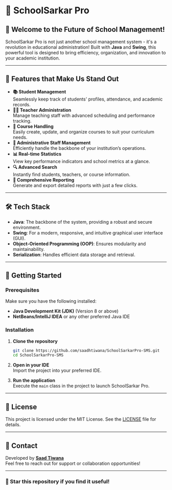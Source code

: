 # 🏫 SchoolSarkar Pro

## 🚀 Welcome to the Future of School Management!

SchoolSarkar Pro is not just another school management system - it's a revolution in educational administration! Built with **Java** and **Swing**, this powerful tool is designed to bring efficiency, organization, and innovation to your academic institution.

---

## 🌟 Features that Make Us Stand Out

- **📚 Student Management**  
  Seamlessly keep track of students' profiles, attendance, and academic records.  
- **👨‍🏫 Teacher Administration**  
  Manage teaching staff with advanced scheduling and performance tracking.  
- **📅 Course Handling**  
  Easily create, update, and organize courses to suit your curriculum needs.  
- **👥 Administrative Staff Management**  
  Efficiently handle the backbone of your institution’s operations.  
- **📊 Real-time Statistics**  
  View key performance indicators and school metrics at a glance.  
- **🔍 Advanced Search**  
  Instantly find students, teachers, or course information.  
- **📝 Comprehensive Reporting**  
  Generate and export detailed reports with just a few clicks.  

---

## 🛠 Tech Stack

- **Java**: The backbone of the system, providing a robust and secure environment.  
- **Swing**: For a modern, responsive, and intuitive graphical user interface (GUI).  
- **Object-Oriented Programming (OOP)**: Ensures modularity and maintainability.  
- **Serialization**: Handles efficient data storage and retrieval.  

---

## 🚀 Getting Started

### Prerequisites

Make sure you have the following installed:

- **Java Development Kit (JDK)** (Version 8 or above)  
- **NetBeans/IntelliJ IDEA** or any other preferred Java IDE  

### Installation

1. **Clone the repository**  
   ```bash
   git clone https://github.com/saadhtiwana/SchoolSarkarPro-SMS.git
   cd SchoolSarkarPro-SMS
   ```

2. **Open in your IDE**  
   Import the project into your preferred IDE.  

3. **Run the application**  
   Execute the `main` class in the project to launch SchoolSarkar Pro.  

---

## 📄 License

This project is licensed under the MIT License. See the [LICENSE](LICENSE) file for details.

---

## 💬 Contact

Developed by **[Saad Tiwana](https://github.com/saadhtiwana)**  
Feel free to reach out for support or collaboration opportunities!

---

### 🌟 Star this repository if you find it useful!

